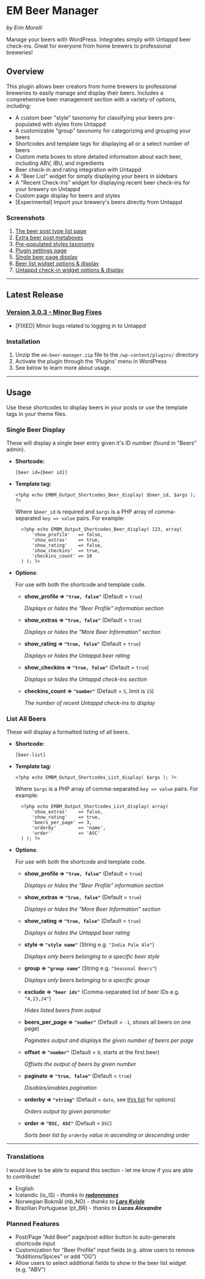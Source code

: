 # EM Beer Manager #

*by Erin Morelli*

Manage your beers with WordPress. Integrates simply with Untappd beer check-ins. Great for everyone from home brewers to professional breweries!


## Overview ###

This plugin allows beer creators from home brewers to professional breweries to easily manage and display their beers. Includes a comprehensive beer management section with a variety of options, including:

* A custom beer "style" taxonomy for classifying your beers pre-populated with styles from Untappd
* A customizable "group" taxonomy for categorizing and grouping your beers
* Shortcodes and template tags for displaying all or a select number of beers
* Custom meta boxes to store detailed information about each beer, including ABV, IBU, and ingredients
* Beer check-in and rating integration with Untappd
* A "Beer List" widget for simply displaying your beers in sidebars
* A "Recent Check-Ins" widget for displaying recent beer check-ins for your brewery on Untappd
* Custom page display for beers and styles
* [Experimental] Import your brewery's beers directly from Untappd


### Screenshots ###

1. [The beer post type list page](https://raw.githubusercontent.com/ErinMorelli/em-beer-manager/master/screenshot-1.jpg)
2. [Extra beer post metaboxes](https://raw.githubusercontent.com/ErinMorelli/em-beer-manager/master/screenshot-2.jpg)
3. [Pre-populated styles taxonomy](https://raw.githubusercontent.com/ErinMorelli/em-beer-manager/master/screenshot-3.jpg)
4. [Plugin settings page](https://raw.githubusercontent.com/ErinMorelli/em-beer-manager/master/screenshot-4.jpg)
5. [Single beer page display](https://raw.githubusercontent.com/ErinMorelli/em-beer-manager/master/screenshot-5.jpg)
6. [Beer list widget options & display](https://raw.githubusercontent.com/ErinMorelli/em-beer-manager/master/screenshot-6.jpg)
7. [Untappd check-in widget options & display](https://raw.githubusercontent.com/ErinMorelli/em-beer-manager/master/screenshot-7.jpg)



*****


## Latest Release ##

### [Version 3.0.3 - Minor Bug Fixes](https://github.com/ErinMorelli/em-beer-manager/releases/download/v3.0.3/em-beer-manager.3.0.3.zip) ###
* [FIXED] Minor bugs related to logging in to Untappd



### Installation ###

1. Unzip the `em-beer-manager.zip` file to the `/wp-content/plugins/` directory
1. Activate the plugin through the 'Plugins' menu in WordPress
1. See below to learn more about usage.


*****

## Usage ##


Use these shortcodes to display beers in your posts or use the template tags in your theme files.


### Single Beer Display ###

These will display a single beer entry given it's ID number (found in "Beers" admin).

* __Shortcode:__

    `[beer id={beer id}]`

* __Template tag:__

    `<?php echo EMBM_Output_Shortcodes_Beer_display( $beer_id, $args ); ?>`

    Where `$beer_id` is required and `$args` is a PHP array of comma-separated `key => value` pairs. For example:

        <?php echo EMBM_Output_Shortcodes_Beer_display( 123, array(
            'show_profile'   => false,
            'show_extras'    => true,
            'show_rating'    => false,
            'show_checkins'  => true,
            'checkins_count' => 10
        ) ); ?>

* __Options__:

    For use with both the shortcode and template code.

    * __show_profile => `"true, false"`__ (Default = `true`)

        *Displays or hides the "Beer Profile" information section*

    * __show_extras => `"true, false"`__ (Default = `true`)

        *Displays or hides the "More Beer Information" section*

    * __show_rating => `"true, false"`__ (Default = `true`)

        *Displays or hides the Untappd beer rating*

    * __show_checkins => `"true, false"`__ (Default = `true`)

        *Displays or hides the Untappd check-ins section*

    * __checkins_count => `"number"`__ (Default = `5`, limit is `15`)

        *The number of recent Untappd check-ins to display*


### List All Beers ###

These will display a formatted listing of all beers.

* __Shortcode:__

    `[beer-list]`

* __Template tag:__

    `<?php echo EMBM_Output_Shortcodes_List_display( $args ); ?>`

    Where `$args` is a PHP array of comma-separated `key => value` pairs. For example:

        <?php echo EMBM_Output_Shortcodes_List_display( array(
            'show_extras'    => false,
            'show_rating'    => true,
            'beers_per_page' => 3,
            'orderby'        => 'name',
            'order'          => 'ASC'
        ) ); ?>

* __Options__:

    For use with both the shortcode and template code.

    * __show_profile => `"true, false"`__ (Default = `true`)

        *Displays or hides the "Beer Profile" information section*

    * __show_extras => `"true, false"`__ (Default = `true`)

        *Displays or hides the "More Beer Information" section*

    * __show_rating => `"true, false"`__ (Default = `true`)

        *Displays or hides the Untappd beer rating*

    * __style => `"style name"`__ (String e.g. `"India Pale Ale"`)

        *Displays only beers belonging to a specific beer style*

    * __group => `"group name"`__ (String e.g. `"Seasonal Beers"`)

        *Displays only beers belonging to a specific group*

    * __exclude => `"beer ids"`__ (Comma-separated list of beer IDs e.g. `"4,23,24"`)

        *Hides listed beers from output*

    * __beers\_per\_page => `"number"`__ (Default = `-1`, shows all beers on one page)

        *Paginates output and displays the given number of beers per page*

    * __offset => `"number"`__ (Default = `0`, starts at the first beer)

        *Offsets the output of beers by given number*

    * __paginate => `"true, false"`__ (Default = `true`)

        *Disables/enables pagination*

    * __orderby => `"string"`__ (Default = `date`, see [this list](http://codex.wordpress.org/Class_Reference/WP_Query#Order_.26_Orderby_Parameters) for options)

        *Orders output by given paramater*

    * __order => `"DSC, ASC"`__ (Default = `DSC`)

        *Sorts beer list by `orderby` value in ascending or descending order*



*****

### Translations ###

I would love to be able to expand this section - let me know if you are able to contribute!

* English
* Icelandic (is_IS) - *thanks to __[rodonmanes](http://bjorspjall.is)__*
* Norwegian Bokmål (nb_NO) - *thanks to __[Lars Kvisle](http://www.lars.kvisle.no)__*
* Brazilian Portuguese (pt_BR) - *thanks to __Lucas Alexandre__*


### Planned Features ###

* Post/Page “Add Beer” page/post editor button to auto-generate shortcode input
* Customization for “Beer Profile” input fields (e.g. allow users to remove “Additions/Spices” or add “OG”)
* Allow users to select additional fields to show in the beer list widget (e.g. "ABV")
